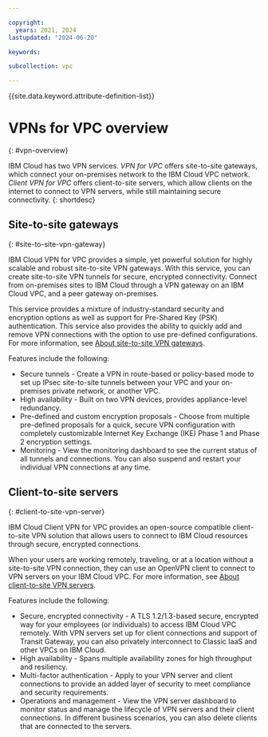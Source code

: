 ```yaml
---

copyright:
  years: 2021, 2024
lastupdated: "2024-06-20"

keywords:

subcollection: vpc

---
```


{{site.data.keyword.attribute-definition-list}}

# VPNs for VPC overview
{: #vpn-overview}

IBM Cloud has two VPN services. _VPN for VPC_ offers site-to-site gateways, which connect your on-premises network to the IBM Cloud VPC network. _Client VPN for VPC_ offers client-to-site servers, which allow clients on the internet to connect to VPN servers, while still maintaining secure connectivity.
{: shortdesc}

## Site-to-site gateways
{: #site-to-site-vpn-gateway}

IBM Cloud VPN for VPC provides a simple, yet powerful solution for highly scalable and robust site-to-site VPN gateways. With this service, you can create site-to-site VPN tunnels for secure, encrypted connectivity. Connect from on-premises sites to IBM Cloud through a VPN gateway on an IBM Cloud VPC, and a peer gateway on-premises. 

This service provides a mixture of industry-standard security and encryption options as well as support for Pre-Shared Key (PSK) authentication. This service also provides the ability to quickly add and remove VPN connections with the option to use pre-defined configurations. For more information, see [About site-to-site VPN gateways](/docs/vpc?topic=vpc-using-vpn).

Features include the following:

* Secure tunnels - Create a VPN in route-based or policy-based mode to set up IPsec site-to-site tunnels between your VPC and your on-premises private network, or another VPC.
* High availability - Built on two VPN devices, provides appliance-level redundancy. 
* Pre-defined and custom encryption proposals - Choose from multiple pre-defined proposals for a quick, secure VPN configuration with completely customizable Internet Key Exchange (IKE) Phase 1 and Phase 2 encryption settings.
* Monitoring - View the monitoring dashboard to see the current status of all tunnels and connections. You can also suspend and restart your individual VPN connections at any time.

## Client-to-site servers
{: #client-to-site-vpn-server}

IBM Cloud Client VPN for VPC provides an open-source compatible client-to-site VPN solution that allows users to connect to IBM Cloud resources through secure, encrypted connections. 

When your users are working remotely, traveling, or at a location without a site-to-site VPN connection, they can use an OpenVPN client to connect to VPN servers on your IBM Cloud VPC. For more information, see [About client-to-site VPN servers](/docs/vpc?topic=vpc-vpn-client-to-site-overview).

Features include the following:

* Secure, encrypted connectivity - A TLS 1.2/1.3-based secure, encrypted way for your employees (or individuals) to access IBM Cloud VPC remotely. With VPN servers set up for client connections and support of Transit Gateway, you can also privately interconnect to Classic IaaS and other VPCs on IBM Cloud.
* High availability - Spans multiple availability zones for high throughput and resiliency.
* Multi-factor authentication - Apply to your VPN server and client connections to provide an added layer of security to meet compliance and security requirements.
* Operations and management - View the VPN server dashboard to monitor status and manage the lifecycle of VPN servers and their client connections. In different business scenarios, you can also delete clients that are connected to the servers. 
